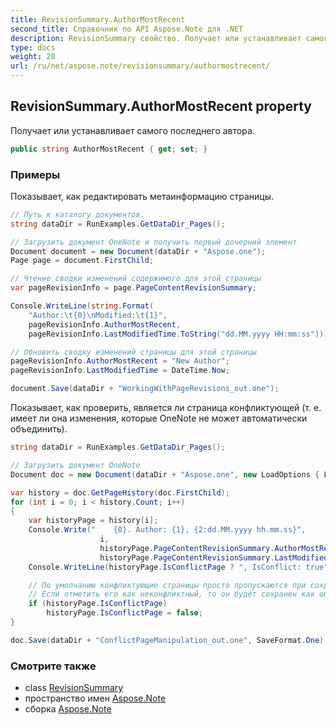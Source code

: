 ```yaml
---
title: RevisionSummary.AuthorMostRecent
second_title: Справочник по API Aspose.Note для .NET
description: RevisionSummary свойство. Получает или устанавливает самого последнего автора.
type: docs
weight: 20
url: /ru/net/aspose.note/revisionsummary/authormostrecent/
---
```

## RevisionSummary.AuthorMostRecent property

Получает или устанавливает самого последнего автора.

```csharp
public string AuthorMostRecent { get; set; }
```

### Примеры

Показывает, как редактировать метаинформацию страницы.

```csharp
// Путь к каталогу документов.
string dataDir = RunExamples.GetDataDir_Pages();

// Загрузить документ OneNote и получить первый дочерний элемент           
Document document = new Document(dataDir + "Aspose.one");
Page page = document.FirstChild;

// Чтение сводки изменений содержимого для этой страницы
var pageRevisionInfo = page.PageContentRevisionSummary;

Console.WriteLine(string.Format(
    "Author:\t{0}\nModified:\t{1}",
    pageRevisionInfo.AuthorMostRecent,
    pageRevisionInfo.LastModifiedTime.ToString("dd.MM.yyyy HH:mm:ss")));

// Обновить сводку изменений страницы для этой страницы
pageRevisionInfo.AuthorMostRecent = "New Author";
pageRevisionInfo.LastModifiedTime = DateTime.Now;

document.Save(dataDir + "WorkingWithPageRevisions_out.one");
```

Показывает, как проверить, является ли страница конфликтующей (т. е. имеет ли она изменения, которые OneNote не может автоматически объединить).

```csharp
string dataDir = RunExamples.GetDataDir_Pages();

// Загрузить документ OneNote
Document doc = new Document(dataDir + "Aspose.one", new LoadOptions { LoadHistory = true });

var history = doc.GetPageHistory(doc.FirstChild);
for (int i = 0; i < history.Count; i++)
{
    var historyPage = history[i];
    Console.Write("    {0}. Author: {1}, {2:dd.MM.yyyy hh.mm.ss}",
                    i,
                    historyPage.PageContentRevisionSummary.AuthorMostRecent,
                    historyPage.PageContentRevisionSummary.LastModifiedTime);
    Console.WriteLine(historyPage.IsConflictPage ? ", IsConflict: true" : string.Empty);

    // По умолчанию конфликтующие страницы просто пропускаются при сохранении.
    // Если отметить его как неконфликтный, то он будет сохранен как обычный в истории.
    if (historyPage.IsConflictPage)
        historyPage.IsConflictPage = false;
}

doc.Save(dataDir + "ConflictPageManipulation_out.one", SaveFormat.One);
```

### Смотрите также

* class [RevisionSummary](../)
* пространство имен [Aspose.Note](../../revisionsummary/)
* сборка [Aspose.Note](../../../)


